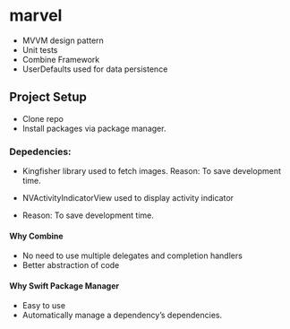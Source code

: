 # marvel

- MVVM design pattern
- Unit tests
- Combine Framework
- UserDefaults used for data persistence


## Project Setup
- Clone repo
- Install packages via package manager.


### Depedencies:
- Kingfisher library used to fetch images. 
Reason: To save development time.

- NVActivityIndicatorView used to display activity indicator
- Reason: To save development time.


#### Why Combine
- No need to use multiple delegates and completion handlers
- Better abstraction of code

#### Why Swift Package Manager
- Easy to use
- Automatically manage a dependency’s dependencies.



